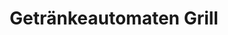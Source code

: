---
title: "Getränkeautomaten Grill"
url: /weppersdorf/getraenkeautomaten-grill/
shop: Haushaltsgeräte
---